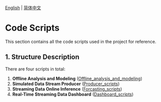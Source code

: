 [English](./README.md) | [简体中文](./README.ch-zh.md)

# **Code Scripts**

This section contains all the code scripts used in the project for reference.

## **1. Structure Description**

There are four scripts in total:

1. **Offline Analysis and Modeling** ([Offline_analysis_and_modeling](Offline_analysis_and_modeling.ipynb))  
2. **Simulated Data Stream Producer** ([Producer_scripts](Producer_scripts.ipynb))  
3. **Streaming Data Online Inference** ([Forcasting_scripts](Forcasting_scripts.ipynb))  
4. **Real-Time Streaming Data Dashboard** ([Dashboard_scripts](Dashboard_scripts.ipynb))
